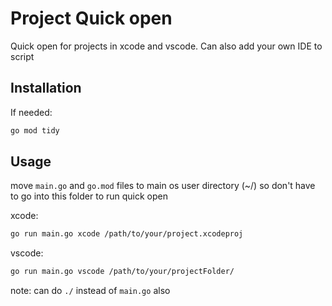# Project Quick open

Quick open for projects in xcode and vscode. Can also add your own IDE to script

## Installation

If needed:

```bash
go mod tidy
```

## Usage

move `main.go` and `go.mod` files to main os user directory (~/) so don't have to go into this folder to run quick open

xcode:

```bash
go run main.go xcode /path/to/your/project.xcodeproj
```

vscode:

```bash
go run main.go vscode /path/to/your/projectFolder/
```

note: can do `./` instead of `main.go` also
